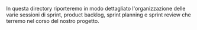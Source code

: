 In questa directory riporteremo in modo dettagliato l'organizzazione delle varie sessioni di sprint, product backlog, sprint planning e sprint review che terremo nel corso del nostro progetto.
